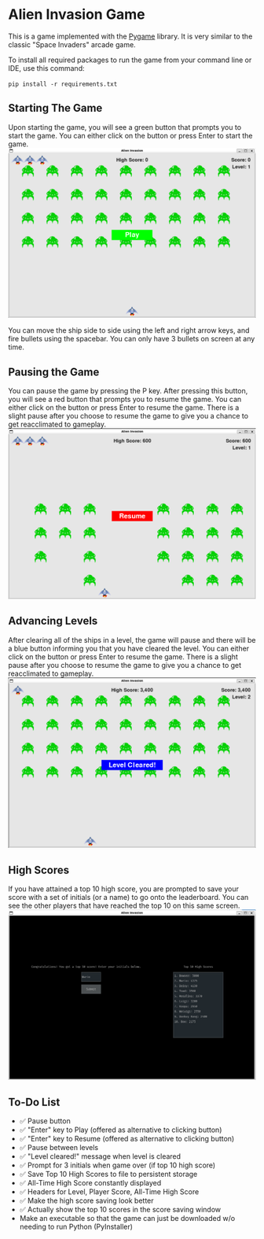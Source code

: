# Alien Invasion Game
This is a game implemented with the [Pygame](https://www.pygame.org/docs/) library. It is very similar to the classic "Space Invaders" arcade game.

To install all required packages to run the game from your command line or IDE, use this command:

`pip install -r requirements.txt`

## Starting The Game
Upon starting the game, you will see a green button that prompts you to start the game. You can either click on the button or press Enter to start the game.
![Start Screen](images/Start.png)

You can move the ship side to side using the left and right arrow keys, and fire bullets using the spacebar. You can only have 3 bullets on screen at any time.

## Pausing the Game
You can pause the game by pressing the P key. After pressing this button, you will see a red button that prompts you to resume the game. You can either click on the button or press Enter to resume the game. There is a slight pause after you choose to resume the game to give you a chance to get reacclimated to gameplay.
![Paused Screen](images/Paused.png)

## Advancing Levels
After clearing all of the ships in a level, the game will pause and there will be a blue button informing you that you have cleared the level. You can either click on the button or press Enter to resume the game. There is a slight pause after you choose to resume the game to give you a chance to get reacclimated to gameplay.
![Level Passed Screen](images/Level_Passed.png)

## High Scores
If you have attained a top 10 high score, you are prompted to save your score with a set of initials (or a name) to go onto the leaderboard. You can see the other players that have reached the top 10 on this same screen.
![Save Score Screen](images/Save_Score.png)


## To-Do List
- :white_check_mark: Pause button
- :white_check_mark: "Enter" key to Play (offered as alternative to clicking button)
- :white_check_mark: "Enter" key to Resume (offered as alternative to clicking button)
- :white_check_mark: Pause between levels
- :white_check_mark: "Level cleared!" message when level is cleared
- :white_check_mark: Prompt for 3 initials when game over (if top 10 high score)
- :white_check_mark: Save Top 10 High Scores to file to persistent storage
- :white_check_mark: All-Time High Score constantly displayed
- :white_check_mark: Headers for Level, Player Score, All-Time High Score
- :white_check_mark: Make the high score saving look better
- :white_check_mark: Actually show the top 10 scores in the score saving window
- Make an executable so that the game can just be downloaded w/o needing to run Python (PyInstaller)